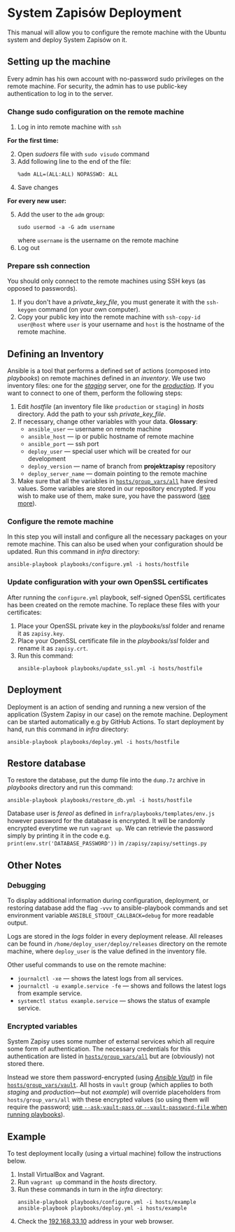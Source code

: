 # System Zapisów Deployment

This manual will allow you to configure the remote machine with the Ubuntu
system and deploy System Zapisów on it.

## Setting up the machine

Every admin has his own account with no-password sudo privileges on the remote
machine. For security, the admin has to use public-key authentication to log in
to the server.

### Change sudo configuration on the remote machine

1. Log in into remote machine with `ssh`

**For the first time:**

2. Open _sudoers_ file with `sudo visudo` command
3. Add following line to the end of the file:
   ```
   %adm ALL=(ALL:ALL) NOPASSWD: ALL
   ```
4. Save changes

**For every new user:**

5. Add the user to the `adm` group:
   ```
   sudo usermod -a -G adm username
   ```
   where `username` is the username on the remote machine
6. Log out

### Prepare ssh connection

You should only connect to the remote machines using SSH keys (as opposed to passwords).

1. If you don't have a _private_key_file_, you must generate it with the
   `ssh-keygen` command (on your own computer).
2. Copy your public key into the remote machine with `ssh-copy-id user@host`
   where `user` is your username and `host` is the hostname of the remote machine.

## Defining an Inventory

Ansible is a tool that performs a defined set of actions (composed into
_playbooks_) on remote machines defined in an _inventory_. We use two inventory
files: one for the [_staging_](hosts/staging) server, one for the
[_production_](hosts/staging). If you want to connect to one of them, perform
the following steps:

1. Edit _hostfile_ (an inventory file like `production` or `staging`) in _hosts_
   directory. Add the path to your ssh _private_key_file_.
2. If necessary, change other variables with your data.
   **Glossary**:
   - `ansible_user` — username on remote machine
   - `ansible_host` — ip or public hostname of remote machine
   - `ansible_port` — ssh port
   - `deploy_user` — special user which will be created for our development
   - `deploy_version` — name of branch from **projektzapisy** repository
   - `deploy_server_name` — domain pointing to the remote machine
3. Make sure that all the variables in
   [`hosts/group_vars/all`](hosts/group_vars/all) have desired values. Some
   variables are stored in our repository encrypted. If you wish to make use of
   them, make sure, you have the password ([see more](#encrypted-variables)).

### Configure the remote machine

In this step you will install and configure all the necessary packages on your
remote machine. This can also be used when your configuration should be updated.
Run this command in _infra_ directory:

```
ansible-playbook playbooks/configure.yml -i hosts/hostfile
```

### Update configuration with your own OpenSSL certificates

After running the `configure.yml` playbook, self-signed OpenSSL certificates
has been created on the remote machine. To replace these files with your
certificates:

1. Place your OpenSSL private key in the _playbooks/ssl_ folder and rename it as
   `zapisy.key`.
2. Place your OpenSSL certificate file in the _playbooks/ssl_ folder and rename
   it as `zapisy.crt`.
3. Run this command:
   ```
   ansible-playbook playbooks/update_ssl.yml -i hosts/hostfile
   ```

## Deployment

Deployment is an action of sending and running a new version of the application
(System Zapisy in our case) on the remote machine. Deployment can be started
automatically e.g by GitHub Actions. To start deployment by hand, run this
command in _infra_ directory:

```
ansible-playbook playbooks/deploy.yml -i hosts/hostfile
```

## Restore database

To restore the database, put the dump file into the `dump.7z` archive in _playbooks_ directory and run this command:

```
ansible-playbook playbooks/restore_db.yml -i hosts/hostfile
```
Database user is *fereol* as defined in `infra/playbooks/templates/env.js` however password for the database is encrypted. It will be randomly encrypted everytime we run `vagrant up`. We can retrievie the password simply by printing it in the code e.g. <br/>
`print(env.str('DATABASE_PASSWORD'))` in `/zapisy/zapisy/settings.py`
## Other Notes

### Debugging

To display additional information during configuration, deployment, or restoring
database add the flag `-vvv` to ansible-playbook commands and set environment
variable `ANSIBLE_STDOUT_CALLBACK=debug` for more readable output.

Logs are stored in the _logs_ folder in every deployment release. All releases
can be found in `/home/deploy_user/deploy/releases` directory on the remote
machine, where `deploy_user` is the value defined in the inventory file.

Other useful commands to use on the remote machine:

- `journalctl -xe` — shows the latest logs from all services.
- `journalctl -u example.service -fe` — shows and follows the latest logs from
  example service.
- `systemctl status example.service` — shows the status of example service.

### Encrypted variables

System Zapisy uses some number of external services which all require some form
of authentication. The necessary credentials for this authentication are listed
in [`hosts/group_vars/all`](hosts/group_vars/all) but are (obviously) not stored
there.

Instead we store them password-encrypted (using [_Ansible
Vault_](https://docs.ansible.com/ansible/latest/user_guide/vault.html)) in file
[`hosts/group_vars/vault`](hosts/group_vars/vault). All hosts in `vault` group
(which applies to both _staging_ and _production_—but not _example_) will
override placeholders from `hosts/group_vars/all` with these encrypted values
(so using them will require the password; [use `--ask-vault-pass` or
`--vault-password-file` when running
playbooks](https://docs.ansible.com/ansible/latest/user_guide/vault.html#using-encrypted-variables-and-files)).

## Example

To test deployment locally (using a virtual machine) follow the instructions
below.

1. Install VirtualBox and Vagrant.
2. Run `vagrant up` command in the _hosts_ directory.
3. Run these commands in turn in the _infra_ directory:
   ```
   ansible-playbook playbooks/configure.yml -i hosts/example
   ansible-playbook playbooks/deploy.yml -i hosts/example
   ```
4. Check the [192.168.33.10](http://192.168.33.10/) address in your web
   browser.
